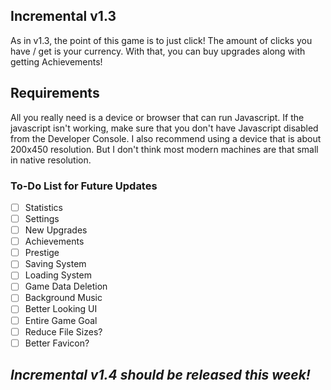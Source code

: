 ## Incremental v1.3
As in v1.3, the point of this game is to just click! The amount of clicks you have / get is your currency.
With that, you can buy upgrades along with getting Achievements!

## Requirements
All you really need is a device or browser that can run Javascript. If the javascript isn't working, make sure that you don't have Javascript disabled from the Developer Console.
I also recommend using a device that is about 200x450 resolution. But I don't think most modern machines are that small in native resolution.

### To-Do List for Future Updates
- [ ] Statistics
- [ ] Settings
- [ ] New Upgrades
- [ ] Achievements
- [ ] Prestige
- [ ] Saving System
- [ ] Loading System
- [ ] Game Data Deletion
- [ ] Background Music
- [ ] Better Looking UI
- [ ] Entire Game Goal
- [ ] Reduce File Sizes?
- [ ] Better Favicon?

## _Incremental v1.4 should be released this week!_

